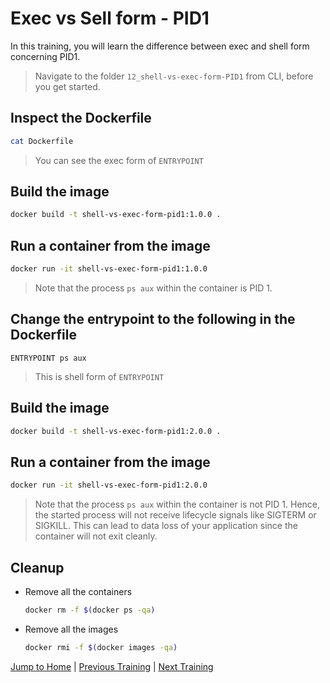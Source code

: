 # Exec vs Sell form - PID1

In this training, you will learn the difference between exec and shell form concerning PID1.

>Navigate to the folder `12_shell-vs-exec-form-PID1` from CLI, before you get started. 

## Inspect the Dockerfile 
```bash
cat Dockerfile
```
> You can see the exec form of `ENTRYPOINT`

## Build the image
```bash
docker build -t shell-vs-exec-form-pid1:1.0.0 .
```

## Run a container from the image
```bash
docker run -it shell-vs-exec-form-pid1:1.0.0
```
>Note that the process `ps aux` within the container is PID 1.

## Change the entrypoint to the following in the Dockerfile
```
ENTRYPOINT ps aux
```
> This is shell form of `ENTRYPOINT`

## Build the image
```bash
docker build -t shell-vs-exec-form-pid1:2.0.0 .
```

## Run a container from the image
```bash
docker run -it shell-vs-exec-form-pid1:2.0.0
```
>Note that the process `ps aux` within the container is not PID 1. Hence, the started process will not receive lifecycle signals like SIGTERM or SIGKILL. This can lead to data loss of your application since  the container will not exit cleanly.

## Cleanup
* Remove all the containers
  ```bash
  docker rm -f $(docker ps -qa)
  ```
* Remove all the images
  ```bash
  docker rmi -f $(docker images -qa)
  ```

[Jump to Home](../README.md) | [Previous Training](../11_shell-vs-exec-form-variable-substitution/README.md) | [Next Training](../13_caching/README.md)